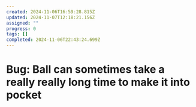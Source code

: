 ```yaml
---
created: 2024-11-06T16:59:28.815Z
updated: 2024-11-07T12:18:21.156Z
assigned: ""
progress: 0
tags: []
completed: 2024-11-06T22:43:24.699Z
---
```


# Bug: Ball can sometimes take a really really long time to make it into pocket
